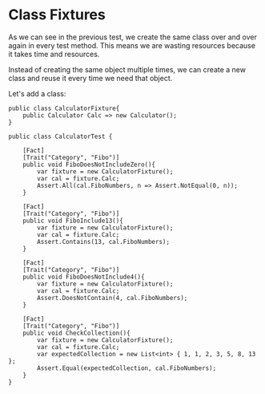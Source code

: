 # Class Fixtures

As we can see in the previous test, we create the same class over and over again in every test method. This means we are wasting resources because it takes time and resources.

Instead of creating the same object multiple times, we can create a new class and reuse it every time we need that object.

Let's add a class:

```clike
public class CalculatorFixture{
    public Calculator Calc => new Calculator();
}
```

```clike
public class CalculatorTest {

    [Fact]
    [Trait("Category", "Fibo")]
    public void FiboDoesNotIncludeZero(){
        var fixture = new CalculatorFixture();
        var cal = fixture.Calc;
        Assert.All(cal.FiboNumbers, n => Assert.NotEqual(0, n));
    }
    
    [Fact]
    [Trait("Category", "Fibo")]
    public void FiboInclude13(){
        var fixture = new CalculatorFixture();
        var cal = fixture.Calc;
        Assert.Contains(13, cal.FiboNumbers);
    }
    
    [Fact]
    [Trait("Category", "Fibo")]
    public void FiboDoesNotInclude4(){
        var fixture = new CalculatorFixture();
        var cal = fixture.Calc;
        Assert.DoesNotContain(4, cal.FiboNumbers);
    }
    
    [Fact]
    [Trait("Category", "Fibo")]
    public void CheckCollection(){
        var fixture = new CalculatorFixture();
        var cal = fixture.Calc;
        var expectedCollection = new List<int> { 1, 1, 2, 3, 5, 8, 13 };
        Assert.Equal(expectedCollection, cal.FiboNumbers);
    }
}
```

